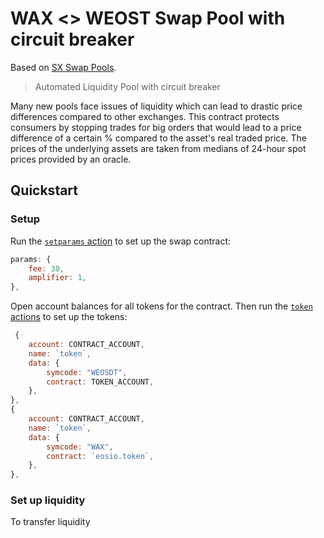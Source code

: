 # WAX <> WEOST Swap Pool with circuit breaker

Based on [SX Swap Pools](https://github.com/stableex/sx.swap).

> Automated Liquidity Pool with circuit breaker

Many new pools face issues of liquidity which can lead to drastic price differences compared to other exchanges.
This contract protects consumers by stopping trades for big orders that would lead to a price difference of a certain % compared to the asset's real traded price.
The prices of the underlying assets are taken from medians of 24-hour spot prices provided by an oracle.


## Quickstart

### Setup

Run the [`setparams` action](./actions/setparams.js) to set up the swap contract:

```js
params: {
    fee: 30,
    amplifier: 1,
},
```

Open account balances for all tokens for the contract.
Then run the [`token` actions](./actions/token.js) to set up the tokens:

```js
 {
    account: CONTRACT_ACCOUNT,
    name: `token`,
    data: {
        symcode: "WEOSDT",
        contract: TOKEN_ACCOUNT,
    },
},
{
    account: CONTRACT_ACCOUNT,
    name: `token`,
    data: {
        symcode: "WAX",
        contract: `eosio.token`,
    },
},
```

### Set up liquidity

To transfer liquidity 